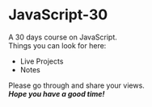 # JavaScript-30
A 30 days course on JavaScript. <br>
Things you can look for here:
- Live Projects
- Notes

Please go through and share your views.<br>
***Hope you have a good time!***
